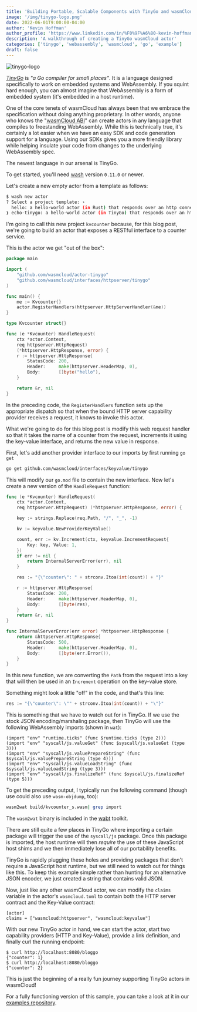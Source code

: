 ```yaml
---
title: 'Building Portable, Scalable Components with TinyGo and wasmCloud'
image: '/img/tinygo-logo.png'
date: 2022-06-01T9:00:00-04:00
author: 'Kevin Hoffman'
author_profile: 'https://www.linkedin.com/in/%F0%9F%A6%80-kevin-hoffman-9252669/'
description: 'A walkthrough of creating a TinyGo wasmCloud actor'
categories: ['tinygo', 'webassembly', 'wasmcloud', 'go', 'example']
draft: false
---
```


![tinygo-logo](/img/tinygo-logo.png)

_[TinyGo](https://tinygo.org)_ is _"a Go compiler for small places"_. It is a language designed specifically to work on embedded systems and WebAssembly. If you squint hard enough, you can almost imagine that WebAssembly is a form of embedded system (it's embedded in a host runtime).

One of the core tenets of wasmCloud has always been that we embrace the specification without doing anything proprietary. In other words, anyone who knows the "<u>[wasmCloud ABI](https://wasmcloud.com/docs/0.82/hosts/abis/wasmbus/)</u>" can create actors in any language that compiles to freestanding WebAssembly. While this is technically true, it's certainly a lot easier when we have an easy SDK and code generation support for a language. Using our SDKs gives you a more friendly library while helping insulate your code from changes to the underlying WebAssembly spec.

The newest language in our arsenal is TinyGo.

<!--truncate-->

To get started, you'll need <u>[wash](https://github.com/wasmcloud/wash)</u> version `0.11.0` or newer.

Let's create a new empty actor from a template as follows:

```bash
$ wash new actor
? Select a project template: ›
  hello: a hello-world actor (in Rust) that responds over an http connection
❯ echo-tinygo: a hello-world actor (in TinyGo) that responds over an http connection
```

I'm going to call this new project `kvcounter` because, for this blog post, we're going to build an actor that exposes a RESTful interface to a counter service.

This is the actor we get "out of the box":

```go
package main

import (
	"github.com/wasmcloud/actor-tinygo"
	"github.com/wasmcloud/interfaces/httpserver/tinygo"
)

func main() {
	me := Kvcounter{}
	actor.RegisterHandlers(httpserver.HttpServerHandler(&me))
}

type Kvcounter struct{}

func (e *Kvcounter) HandleRequest(
	ctx *actor.Context,
	req httpserver.HttpRequest)
	(*httpserver.HttpResponse, error) {
	r := httpserver.HttpResponse{
		StatusCode: 200,
		Header:     make(httpserver.HeaderMap, 0),
		Body:       []byte("hello"),
	}

	return &r, nil
}
```

In the preceding code, the `RegisterHandlers` function sets up the appropriate dispatch so that when the bound HTTP server capability provider receives a request, it knows to invoke this actor.

What we're going to do for this blog post is modify this web request handler so that it takes the name of a counter from the request, increments it using the key-value interface, and returns the new value in response.

First, let's add another provider interface to our imports by first running `go get`

```bash
go get github.com/wasmcloud/interfaces/keyvalue/tinygo
```

This will modify our `go.mod` file to contain the new interface. Now let's create a new version of the `HandleRequest` function:

```go
func (e *Kvcounter) HandleRequest(
	ctx *actor.Context,
	req httpserver.HttpRequest) (*httpserver.HttpResponse, error) {

	key := strings.Replace(req.Path, "/", "_", -1)

	kv := keyvalue.NewProviderKeyValue()

	count, err := kv.Increment(ctx, keyvalue.IncrementRequest{
		Key: key, Value: 1,
	})
	if err != nil {
		return InternalServerError(err), nil
	}

	res := "{\"counter\": " + strconv.Itoa(int(count)) + "}"

	r := httpserver.HttpResponse{
		StatusCode: 200,
		Header:     make(httpserver.HeaderMap, 0),
		Body:       []byte(res),
	}
	return &r, nil
}

func InternalServerError(err error) *httpserver.HttpResponse {
	return &httpserver.HttpResponse{
		StatusCode: 500,
		Header:     make(httpserver.HeaderMap, 0),
		Body:       []byte(err.Error()),
	}
}
```

In this new function, we are converting the `Path` from the request into a key that will then be used in an `Increment` operation on the key-value store.

Something might look a little "off" in the code, and that's this line:

```go
res := "{\"counter\": \"" + strconv.Itoa(int(count)) + "\"}"
```

This is something that we have to watch out for in TinyGo. If we use the stock JSON encoding/marshaling package, then TinyGo will use the following WebAssembly imports (shown in `wat`):

```
(import "env" "runtime.ticks" (func $runtime.ticks (type 2)))
(import "env" "syscall/js.valueGet" (func $syscall/js.valueGet (type 3)))
(import "env" "syscall/js.valuePrepareString" (func $syscall/js.valuePrepareString (type 4)))
(import "env" "syscall/js.valueLoadString" (func $syscall/js.valueLoadString (type 3)))
(import "env" "syscall/js.finalizeRef" (func $syscall/js.finalizeRef (type 5)))
```

To get the preceding output, I typically run the following command (though use could also use `wasm-objdump`, too):

```bash
wasm2wat build/kvcounter_s.wasm| grep import
```

The `wasm2wat` binary is included in the <u>[wabt](https://github.com/WebAssembly/wabt)</u> toolkit.

There are still quite a few places in TinyGo where importing a certain package will trigger the use of the `syscall/js` package. Once this package is imported, the host runtime will then _require_ the use of these JavaScript host shims and we then immediately lose all of our portability benefits.

TinyGo is rapidly plugging these holes and providing packages that don't require a JavaScript host runtime, but we still need to watch out for things like this. To keep this example simple rather than hunting for an alternative JSON encoder, we just created a string that contains valid JSON.

Now, just like any other wasmCloud actor, we can modify the `claims` variable in the actor's `wasmcloud.toml` to contain both the HTTP server contract and the Key-Value contract:

```
[actor]
claims = ["wasmcloud:httpserver", "wasmcloud:keyvalue"]
```

With our new TinyGo actor in hand, we can start the actor, start two capability providers (HTTP and Key-Value), provide a link definition, and finally curl the running endpoint:

```
$ curl http://localhost:8080/bloggo
{"counter": 1}
$ curl http://localhost:8080/bloggo
{"counter": 2}
```

This is just the beginning of a really fun journey supporting TinyGo actors in wasmCloud!

For a fully functioning version of this sample, you can take a look at it in our <u>[examples repository](https://github.com/wasmCloud/examples/tree/main/actor/kvcounter-tinygo)</u>.
